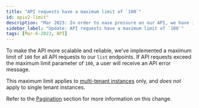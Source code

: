 ```yaml
---
title: "API requests have a maximum limit of `100`"
id: apiv2-limit"
description: "Mar 2023: In order to ease pressure on our API, we have implemented a maximum limit of `100` for all API requests to our `list` endpoints. This limit is applicable to multi-tenant instances only."
sidebar_label: "Update: API requests have a maximum limit of `100`"
tags: [Mar-6-2023, API]
---
```



To make the API more scalable and reliable, we've implemented a maximum limit of `100` for all API requests to our `list` endpoints. If API requests exceed the maximum limit parameter of `100`, a user will receive an API error message.

This maximum limit applies to [multi-tenant instances](/docs/cloud/about-cloud/regions-ip-addresses) only, and _does not_ apply to single tenant instances.

Refer to the [Pagination](https://docs.getdbt.com/dbt-cloud/api-v2#section/Pagination) section for more information on this change. 